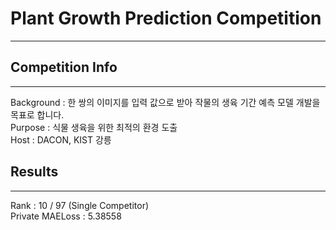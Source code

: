 # Plant Growth Prediction Competition
-----------
  
## Competition Info
-------------
Background : 한 쌍의 이미지를 입력 값으로 받아 작물의 생육 기간 예측 모델 개발을 목표로 합니다.  
Purpose : 식물 생육을 위한 최적의 환경 도출  
Host : DACON, KIST 강릉  
  

## Results
------------
Rank : 10 / 97 (Single Competitor)  
Private MAELoss : 5.38558  
  
